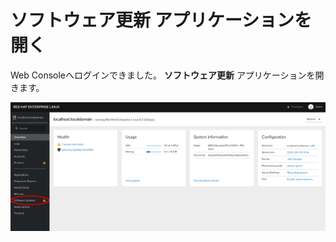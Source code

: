 # ソフトウェア更新 アプリケーションを開く
Web Consoleへログインできました。
**ソフトウェア更新** アプリケーションを開きます。

![Navigate to Software Updates](./assets/Nav-Updates.png)
